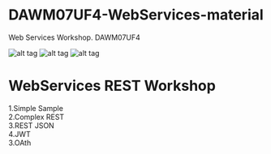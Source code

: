 # DAWM07UF4-WebServices-material
Web Services Workshop. DAWM07UF4



![alt tag](https://github.com/sergigrau/DAWM06UF4-3-Express-material/blob/master/public/logo.png)
![alt tag](https://cdn-images-1.medium.com/max/1600/1*QTeLq8g_qQ-IL8ry7pBwrg.jpeg)
![alt tag](https://cdn-images-1.medium.com/max/1600/1*YI1tt4kGzvea-v4dAhZ90w.png)

<h1>WebServices REST Workshop</h1>

1.Simple Sample <br/>
2.Complex REST<br/>
3.REST JSON<br/>
4.JWT<br/>
3.OAth<br/>
